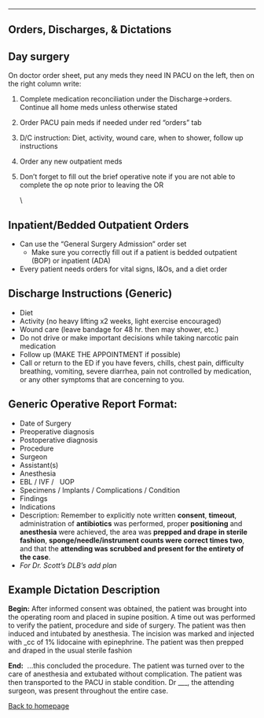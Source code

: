 
---

## Orders, Discharges, & Dictations

## **Day surgery**

On doctor order sheet, put any meds they need IN PACU on the left, then on the right column write:


1. Complete medication reconciliation under the Discharge->orders. Continue all home meds unless otherwise stated
2. Order PACU pain meds if needed under red “orders” tab
3. D/C instruction: Diet, activity, wound care, when to shower, follow up instructions
4. Order any new outpatient meds
5. Don’t forget to fill out the brief operative note if you are not able to complete the op note prior to leaving the OR

   \

## **Inpatient/Bedded Outpatient Orders**

* Can use the “General Surgery Admission” order set
  * Make sure you correctly fill out if a patient is bedded outpatient (BOP) or inpatient (ADA)
* Every patient needs orders for vital signs, I&Os, and a diet order


## **Discharge Instructions (Generic)**

* Diet
* Activity (no heavy lifting x2 weeks, light exercise encouraged)
* Wound care (leave bandage for 48 hr. then may shower, etc.)
* Do not drive or make important decisions while taking narcotic pain medication
* Follow up (MAKE THE APPOINTMENT if possible)
* Call or return to the ED if you have fevers, chills, chest pain, difficulty breathing, vomiting, severe diarrhea, pain not controlled by medication, or any other symptoms that are concerning to you.


## **Generic Operative Report Format:**

* Date of Surgery
* Preoperative diagnosis
* Postoperative diagnosis
* Procedure
* Surgeon
* Assistant(s)
* Anesthesia
* EBL / IVF /   UOP
* Specimens / Implants / Complications / Condition
* Findings
* Indications
* Description: Remember to explicitly note written **consent**, **timeout**, administration of **antibiotics** was performed, proper **positioning** and **anesthesia** were achieved, the area was **prepped and drape in sterile fashion**, **sponge/needle/instrument counts were correct times two**, and that the **attending was scrubbed and present for the entirety of the case**.
* *For Dr. Scott’s DLB’s add plan*


## **Example Dictation Description**

**Begin:** After informed consent was obtained, the patient was brought into the operating room and placed in supine position. A time out was performed to verify the patient, procedure and side of surgery. The patient was then induced and intubated by anesthesia. The incision was marked and injected with _cc of 1% lidocaine with epinephrine. The patient was then prepped and draped in the usual sterile fashion


**End:**  ...this concluded the procedure. The patient was turned over to the care of anesthesia and extubated without complication. The patient was then transported to the PACU in stable condition. Dr ___, the attending surgeon, was present throughout the entire case.



[Back to homepage](../index.html)


